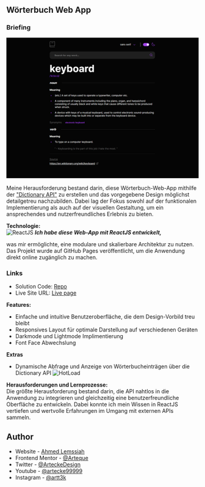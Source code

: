 ## Wörterbuch Web App

### Briefing

![the desktop version](https://raw.githubusercontent.com/Arteque/dictionary-api/main/src/screenshot.png)

Meine Herausforderung bestand darin, diese Wörterbuch-Web-App mithilfe der ["Dictionary API"](https://dictionaryapi.dev/) zu erstellen und das vorgegebene Design möglichst detailgetreu nachzubilden.
Dabei lag der Fokus sowohl auf der funktionalen Implementierung als auch auf der visuellen Gestaltung, um ein ansprechendes und nutzerfreundliches Erlebnis zu bieten.

**Technologie:**  
![ReactJS](./Icons/Reactjs.svg) **_Ich habe diese Web-App mit ReactJS entwickelt,_**

was mir ermöglichte, eine modulare und skalierbare Architektur zu nutzen. Das Projekt wurde auf GitHub Pages veröffentlicht, um die Anwendung direkt online zugänglich zu machen.

### Links

- Solution Code: [Repo](https://github.com/Arteque/dictionary-api)
- Live Site URL: [Live page](https://arteque.github.io/dictionary-api)

**Features:**

- Einfache und intuitive Benutzeroberfläche, die dem Design-Vorbild treu bleibt
- Responsives Layout für optimale Darstellung auf verschiedenen Geräten
- Darkmode und Lightmode Implimentierung
- Font Face Abwechslung

**Extras**

- Dynamische Abfrage und Anzeige von Wörterbucheinträgen über die Dictionary API
  ![HotLoad](./Projects/dictionary-api/dictionary-api__hotsearch.png)

**Herausforderungen und Lernprozesse:**  
Die größte Herausforderung bestand darin, die API nahtlos in die Anwendung zu integrieren und gleichzeitig eine benutzerfreundliche Oberfläche zu entwickeln. Dabei konnte ich mein Wissen in ReactJS vertiefen und wertvolle Erfahrungen im Umgang mit externen APIs sammeln.

## Author

- Website - [Ahmed Lemssiah](https://www.artecke.de)
- Frontend Mentor - [@Arteque](https://www.frontendmentor.io/profile/Arteque)
- Twitter - [@ArteckeDesign](https://twitter.com/ArteckeDesign)
- Youtube - [@artecke99999](https://www.youtube.com/channel/UCjzbCFOWdsdV6gxa5ho7EtQ)
- Instagram - [@artt3k](https://www.instagram.com/artt3k/)
